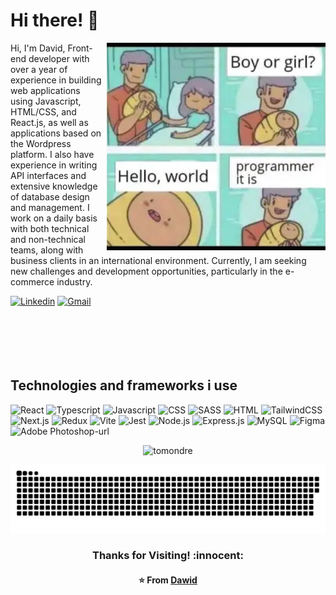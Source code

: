 # Hi there! :wave:

<!-- Working GIF -->
<img src="./meme.jpg" alt="dev_object" align="right" width="350" height="auto" style="margin-left:5px"/>

Hi, I'm David, Front-end developer with over a year of experience in building web applications using Javascript, HTML/CSS, and React.js,
as well as applications based on the Wordpress platform. I also have experience in writing API interfaces and extensive knowledge of database design and management. I work on a daily basis with both technical and non-technical teams, along with business clients in an international environment. Currently, I am seeking new challenges and development opportunities, particularly in the e-commerce industry.

[![Linkedin](https://img.shields.io/badge/-Dawid%20Piech-blue?style=flat&logo=Linkedin&logoColor=white)](https://www.linkedin.com/in/dawid-piech/)
[![Gmail](https://img.shields.io/badge/-Dawid%20Piech-c14438?style=flat&logo=Gmail&logoColor=white)](mailto:dawid.piech243@gmail.com)
<br />
<br />
<br />
<br />
<br />
<br />

## Technologies and frameworks i use

![React](https://img.shields.io/badge/-ReactJs-61DAFB?logo=react&logoColor=white&style=for-the-badge)
![Typescript](https://img.shields.io/badge/TypeScript-007ACC?style=for-the-badge&logo=typescript&logoColor=white)
![Javascript](https://img.shields.io/badge/JavaScript-323330?style=for-the-badge&logo=javascript&logoColor=F7DF1E)
![CSS](https://img.shields.io/badge/CSS3-1572B6?style=for-the-badge&logo=css3&logoColor=white)
![SASS](https://img.shields.io/badge/SASS-hotpink.svg?style=for-the-badge&logo=SASS&logoColor=white)
![HTML](https://img.shields.io/badge/HTML5-E34F26?style=for-the-badge&logo=html5&logoColor=white)
![TailwindCSS](https://img.shields.io/badge/Tailwind_CSS-38B2AC?style=for-the-badge&logo=tailwind-css&logoColor=white)
![Next.js](https://img.shields.io/badge/next%20js-000000?style=for-the-badge&logo=nextdotjs&logoColor=white)
![Redux](https://img.shields.io/badge/redux-%23593d88.svg?style=for-the-badge&logo=redux&logoColor=white)
![Vite](https://img.shields.io/badge/Vite-B73BFE?style=for-the-badge&logo=vite&logoColor=FFD62E)
![Jest](https://img.shields.io/badge/Jest-C21325?style=for-the-badge&logo=jest&logoColor=white)
![Node.js](https://img.shields.io/badge/Node%20js-339933?style=for-the-badge&logo=nodedotjs&logoColor=white)
![Express.js](https://img.shields.io/badge/Express%20js-000000?style=for-the-badge&logo=express&logoColor=white)
![MySQL](https://img.shields.io/badge/MySQL-005C84?style=for-the-badge&logo=mysql&logoColor=white)
![Figma](https://img.shields.io/badge/Figma-F24E1E?style=for-the-badge&logo=figma&logoColor=white)
![Adobe Photoshop-url](https://img.shields.io/badge/adobe%20photoshop-%2331A8FF.svg?style=for-the-badge&logo=adobe%20photoshop&logoColor=white)

<p align="center"> <img src="https://github-readme-stats.vercel.app/api?username=dawidpiech&show_icons=true&theme=tokyonight" alt="tomondre" /></p>

<p align="center"> <img src="./contributions.svg" alt="dawidpiech" /></p>

<h3 align="center"> Thanks for Visiting! :innocent:</h3>
<h4 align="center">
  
  :star: From [Dawid](https://github.com/dawidpiech)

</h4>
